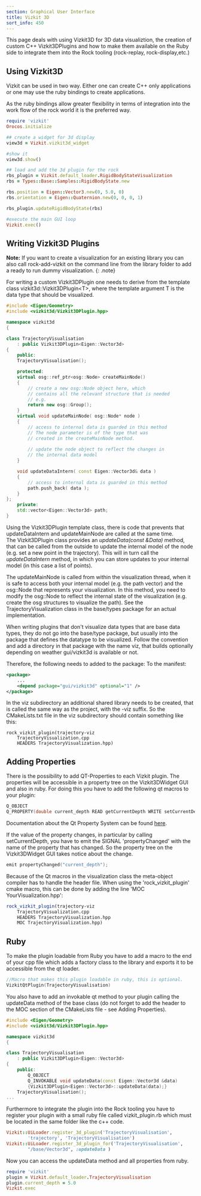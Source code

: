 ```yaml
---
section: Graphical User Interface
title: Vizkit 3D
sort_info: 450
---
```


This page deals with using Vizkit3D for 3D data visualiztion, the creation of custom C++ Vizkit3DPlugins and
how to make them available on the Ruby side to integrate them into the Rock tooling 
(rock-replay, rock-display,etc.) 

Using Vizkit3D
-------------------
Vizkit can be used in two way. Either one can create C++ only applications or
one may use the ruby bindings to create applications. 

As the ruby bindings allow greater flexibility in terms of integration into the
work flow of the rock world it is the preferred way. 

~~~ ruby
require 'vizkit'
Orocos.initialize

## create a widget for 3d display
view3d = Vizkit.vizkit3d_widget

#show it
view3d.show()

## load and add the 3d plugin for the rock
rbs_plugin = Vizkit.default_loader.RigidBodyStateVisualization
rbs = Types::Base::Samples::RigidBodyState.new

rbs.position = Eigen::Vector3.new(0, 5.0, 0)
rbs.orientation = Eigen::Quaternion.new(0, 0, 0, 1)

rbs_plugin.updateRigidBodyState(rbs)

#execute the main GUI loop
Vizkit.exec()

~~~

Writing Vizkit3D Plugins
----------------------
**Note:** If you want to create a visualization for an existing library you can also call rock-add-vizkit on 
the command line from the library folder to add a ready to run dummy visualization.
{: .note}

For writing a custom Vizkit3DPlugin one needs to derive from the template 
class vizkit3d::Vizkit3DPlugin&lt;T&gt;, where the template argument T is the data type
that should be visualized. 

~~~ cpp
#include <Eigen/Geometry>
#include <vizkit3d/Vizkit3DPlugin.hpp>

namespace vizkit3d 
{

class TrajectoryVisualisation 
	: public Vizkit3DPlugin<Eigen::Vector3d>
{
    public:
	TrajectoryVisualisation();    

    protected:
	virtual osg::ref_ptr<osg::Node> createMainNode()
	{
	    // create a new osg::Node object here, which 
	    // contains all the relevant structure that is needed
	    // e.g.
	    return new osg::Group();	
	}
	virtual void updateMainNode( osg::Node* node )
	{
	    // access to internal data is guarded in this method
	    // The node parameter is of the type that was 
	    // created in the createMainNode method.
	    
	    // update the node object to reflect the changes in 
	    // the internal data model
	}

	void updateDataIntern( const Eigen::Vector3d& data )
	{
	    // access to internal data is guarded in this method
	    path.push_back( data );
	}
};
    private:
	std::vector<Eigen::Vector3d> path;
}
~~~

Using the Vizkit3DPlugin template class, there is code that prevents that
updateDataIntern and updateMainNode are called at the same time.  
The Vizkit3DPlugin class provides an _updateData(const &Data)_ method, that can be called from the outside to update
the internal model of the node (e.g. set a new point in the trajectory). This
will in turn call the _updateDataIntern_ method, in which you can store updates to
your internal model (in this case a list of points). 

The updateMainNode is
called from within the visualization thread, when it is safe to access both your
internal model (e.g. the path vector) and the osg::Node that represents your
visualization. In this method, you need to modify the osg::Node to reflect the
internal state of the visualization (e.g. create the osg structures to visualize
the path). See the TrajectoryVisualization class in the base/types package for an
actual implementation.

When writing plugins that don't visualize data types that are base data
types, they do not go into the base/type package, but usually into the package
that defines the datatype to be visualized. Follow the convention and
 add a directory in that package with the name viz, that builds
optionally depending on weather gui/vizkit3d is available or not.

Therefore, the following needs to added to the package:
To the manifest:

~~~ xml
<package>
    ...
    <depend package="gui/vizkit3d" optional="1" />
</package>
~~~

In the viz subdirectory an additional shared library needs to be created, that is
called the same way as the project, with the -viz suffix. So the CMakeLists.txt
file in the viz subdirectory should contain something like this:

~~~ text
rock_vizkit_plugin(trajectory-viz
    TrajectoryVisualization.cpp 
    HEADERS TrajectoryVisualization.hpp)
~~~


Adding Properties
-----------
There is the possibility to add QT-Properties to each Vizkit plugin. The properties will be accessible in a property tree on the Vizkit3DWidget GUI and also in ruby.
For doing this you have to add the following qt macros to your plugin:

~~~ cpp
Q_OBJECT
Q_PROPERTY(double current_depth READ getCurrentDepth WRITE setCurrentDepth)
~~~
Documentation about the Qt Property System can be found [here](http://doc.qt.io/qt-4.8/properties.html).

If the value of the property changes, in particular by calling setCurrentDepth, you have to emit the SIGNAL 'propertyChanged' with the name of the property that has changed. So the property tree on the Vizkit3DWidget GUI takes notice about the change.

~~~ cpp
emit propertyChanged("current_depth");
~~~

Because of the Qt macros in the visualization class the meta-object compiler has to handle the header file. When using the 'rock_vizkit_plugin' cmake macro, this can be done by adding the line 'MOC YourVisualization.hpp':

~~~ cmake
rock_vizkit_plugin(trajectory-viz
    TrajectoryVisualization.cpp 
    HEADERS TrajectoryVisualization.hpp
    MOC TrajectoryVisualization.hpp)
~~~

Ruby
-----------
To make the plugin loadable from Ruby you have to add a macro to the end of your cpp file which 
adds a factory class to the library and exports it to be accessible from the qt loader.

~~~ cpp
//Macro that makes this plugin loadable in ruby, this is optional.
VizkitQtPlugin(TrajectoryVisualisation)
~~~

You also have to add an invokable qt method to your plugin calling the updateData method of the base class 
(do not forget to add the header to the MOC section of the CMakeLists file - see Adding Properties).

~~~ cpp
#include <Eigen/Geometry>
#include <vizkit3d/Vizkit3DPlugin.hpp>

namespace vizkit3d
{

class TrajectoryVisualisation 
	: public Vizkit3DPlugin<Eigen::Vector3d>
{
    public:
        Q_OBJECT
        Q_INVOKABLE void updateData(const Eigen::Vector3d &data)
        {Vizkit3DPlugin<Eigen::Vector3d>::updateData(data);}
	TrajectoryVisualisation();    
...
~~~


Furthermore to integrate the plugin into the Rock tooling you have to register your plugin with 
a small ruby file called vizkit_plugin.rb which must be located in the same folder like the 
c++ code.

~~~ ruby
Vizkit::UiLoader.register_3d_plugin('TrajectoryVisualisation',
        'trajectory', 'TrajectoryVisualisation')
Vizkit::UiLoader.register_3d_plugin_for('TrajectoryVisualisation',
        "/base/Vector3d", :updateData )
~~~

Now you can access the updateData method and all properties from ruby.

~~~ ruby
require 'vizkit'
plugin = Vizkit.default_loader.TrajectoryVisualisation
plugin.current_depth = 5.0
Vizkit.exec
~~~

